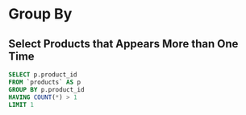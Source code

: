 # Group By
## Select Products that Appears More than One Time
```` sql
SELECT p.product_id
FROM `products` AS p
GROUP BY p.product_id
HAVING COUNT(*) > 1
LIMIT 1
